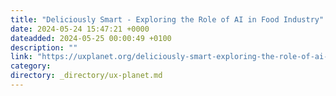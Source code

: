 ```yaml
---
title: "Deliciously Smart - Exploring the Role of AI in Food Industry"
date: 2024-05-24 15:47:21 +0000
dateadded: 2024-05-25 00:00:49 +0100
description: ""
link: "https://uxplanet.org/deliciously-smart-exploring-the-role-of-ai-in-food-industry-f23d1d737975?source=rss----819cc2aaeee0---4"
category:
directory: _directory/ux-planet.md
---
```

